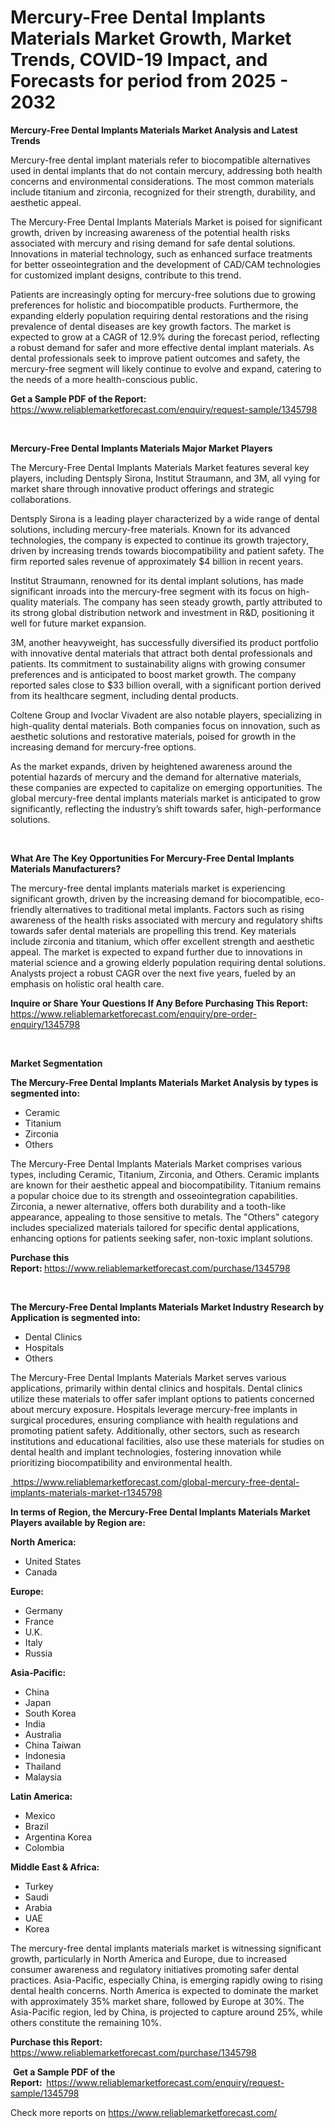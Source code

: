 <p><h1>Mercury-Free Dental Implants Materials Market Growth, Market Trends, COVID-19 Impact, and Forecasts for period from 2025 - 2032</h1></p><p><strong>Mercury-Free Dental Implants Materials Market Analysis and Latest Trends</strong></p>
<p><p>Mercury-free dental implant materials refer to biocompatible alternatives used in dental implants that do not contain mercury, addressing both health concerns and environmental considerations. The most common materials include titanium and zirconia, recognized for their strength, durability, and aesthetic appeal.</p><p>The Mercury-Free Dental Implants Materials Market is poised for significant growth, driven by increasing awareness of the potential health risks associated with mercury and rising demand for safe dental solutions. Innovations in material technology, such as enhanced surface treatments for better osseointegration and the development of CAD/CAM technologies for customized implant designs, contribute to this trend. </p><p>Patients are increasingly opting for mercury-free solutions due to growing preferences for holistic and biocompatible products. Furthermore, the expanding elderly population requiring dental restorations and the rising prevalence of dental diseases are key growth factors. The market is expected to grow at a CAGR of 12.9% during the forecast period, reflecting a robust demand for safer and more effective dental implant materials. As dental professionals seek to improve patient outcomes and safety, the mercury-free segment will likely continue to evolve and expand, catering to the needs of a more health-conscious public.</p></p>
<p><strong>Get a Sample PDF of the Report:&nbsp;</strong> <a href="https://www.reliablemarketforecast.com/enquiry/request-sample/1345798?utm_campaign=2783&utm_medium=2&utm_source=Github&utm_content=ia&utm_term=04032025&utm_id=mercury-free-dental-implants-materials">https://www.reliablemarketforecast.com/enquiry/request-sample/1345798</a></p>
<p>&nbsp;</p>
<p><strong>Mercury-Free Dental Implants Materials Major Market Players</strong></p>
<p><p>The Mercury-Free Dental Implants Materials Market features several key players, including Dentsply Sirona, Institut Straumann, and 3M, all vying for market share through innovative product offerings and strategic collaborations.</p><p>Dentsply Sirona is a leading player characterized by a wide range of dental solutions, including mercury-free materials. Known for its advanced technologies, the company is expected to continue its growth trajectory, driven by increasing trends towards biocompatibility and patient safety. The firm reported sales revenue of approximately $4 billion in recent years.</p><p>Institut Straumann, renowned for its dental implant solutions, has made significant inroads into the mercury-free segment with its focus on high-quality materials. The company has seen steady growth, partly attributed to its strong global distribution network and investment in R&D, positioning it well for future market expansion.</p><p>3M, another heavyweight, has successfully diversified its product portfolio with innovative dental materials that attract both dental professionals and patients. Its commitment to sustainability aligns with growing consumer preferences and is anticipated to boost market growth. The company reported sales close to $33 billion overall, with a significant portion derived from its healthcare segment, including dental products.</p><p>Coltene Group and Ivoclar Vivadent are also notable players, specializing in high-quality dental materials. Both companies focus on innovation, such as aesthetic solutions and restorative materials, poised for growth in the increasing demand for mercury-free options.</p><p>As the market expands, driven by heightened awareness around the potential hazards of mercury and the demand for alternative materials, these companies are expected to capitalize on emerging opportunities. The global mercury-free dental implants materials market is anticipated to grow significantly, reflecting the industry’s shift towards safer, high-performance solutions.</p></p>
<p>&nbsp;</p>
<p><strong>What Are The Key Opportunities For Mercury-Free Dental Implants Materials Manufacturers?</strong></p>
<p><p>The mercury-free dental implants materials market is experiencing significant growth, driven by the increasing demand for biocompatible, eco-friendly alternatives to traditional metal implants. Factors such as rising awareness of the health risks associated with mercury and regulatory shifts towards safer dental materials are propelling this trend. Key materials include zirconia and titanium, which offer excellent strength and aesthetic appeal. The market is expected to expand further due to innovations in material science and a growing elderly population requiring dental solutions. Analysts project a robust CAGR over the next five years, fueled by an emphasis on holistic oral health care.</p></p>
<p><strong>Inquire or Share Your Questions If Any Before Purchasing This Report:</strong> <a href="https://www.reliablemarketforecast.com/enquiry/pre-order-enquiry/1345798?utm_campaign=2783&utm_medium=2&utm_source=Github&utm_content=ia&utm_term=04032025&utm_id=mercury-free-dental-implants-materials">https://www.reliablemarketforecast.com/enquiry/pre-order-enquiry/1345798</a></p>
<p>&nbsp;</p>
<p><strong>Market Segmentation</strong></p>
<p><strong>The Mercury-Free Dental Implants Materials Market Analysis by types is segmented into:</strong></p>
<p><ul><li>Ceramic</li><li>Titanium</li><li>Zirconia</li><li>Others</li></ul></p>
<p><p>The Mercury-Free Dental Implants Materials Market comprises various types, including Ceramic, Titanium, Zirconia, and Others. Ceramic implants are known for their aesthetic appeal and biocompatibility. Titanium remains a popular choice due to its strength and osseointegration capabilities. Zirconia, a newer alternative, offers both durability and a tooth-like appearance, appealing to those sensitive to metals. The "Others" category includes specialized materials tailored for specific dental applications, enhancing options for patients seeking safer, non-toxic implant solutions.</p></p>
<p><strong>Purchase this Report:&nbsp;</strong><a href="https://www.reliablemarketforecast.com/purchase/1345798?utm_campaign=2783&utm_medium=2&utm_source=Github&utm_content=ia&utm_term=04032025&utm_id=mercury-free-dental-implants-materials">https://www.reliablemarketforecast.com/purchase/1345798</a></p>
<p>&nbsp;</p>
<p><strong>The Mercury-Free Dental Implants Materials Market Industry Research by Application is segmented into:</strong></p>
<p><ul><li>Dental Clinics</li><li>Hospitals</li><li>Others</li></ul></p>
<p><p>The Mercury-Free Dental Implants Materials Market serves various applications, primarily within dental clinics and hospitals. Dental clinics utilize these materials to offer safer implant options to patients concerned about mercury exposure. Hospitals leverage mercury-free implants in surgical procedures, ensuring compliance with health regulations and promoting patient safety. Additionally, other sectors, such as research institutions and educational facilities, also use these materials for studies on dental health and implant technologies, fostering innovation while prioritizing biocompatibility and environmental health.</p></p>
<p><a href="https://www.reliablemarketforecast.com/global-mercury-free-dental-implants-materials-market-r1345798?utm_campaign=2783&utm_medium=2&utm_source=Github&utm_content=ia&utm_term=04032025&utm_id=mercury-free-dental-implants-materials">&nbsp;https://www.reliablemarketforecast.com/global-mercury-free-dental-implants-materials-market-r1345798</a></p>
<p><strong>In terms of Region, the Mercury-Free Dental Implants Materials Market Players available by Region are:</strong></p>
<p>
    <p> <strong> North America: </strong>
        <ul>
            <li>United States</li>
            <li>Canada</li>
        </ul>
        </p> 
    <p> <strong> Europe: </strong>
        <ul>
            <li>Germany</li>
            <li>France</li>
            <li>U.K.</li>
            <li>Italy</li>
            <li>Russia</li>
        </ul>
        </p> 
    <p> <strong> Asia-Pacific: </strong>
        <ul>
            <li>China</li>
            <li>Japan</li>
            <li>South Korea</li>
            <li>India</li>
            <li>Australia</li>
            <li>China Taiwan</li>
            <li>Indonesia</li>
            <li>Thailand</li>
            <li>Malaysia</li>
        </ul>
        </p> 
    <p> <strong> Latin America: </strong>
        <ul>
            <li>Mexico</li>
            <li>Brazil</li>
            <li>Argentina Korea</li>
            <li>Colombia</li>
        </ul>
        </p> 
    <p> <strong> Middle East & Africa: </strong>
        <ul>
            <li>Turkey</li>
            <li>Saudi</li>
            <li>Arabia</li>
            <li>UAE</li>
            <li>Korea</li>
        </ul>
    </p>
    </p>
<p><p>The mercury-free dental implants materials market is witnessing significant growth, particularly in North America and Europe, due to increased consumer awareness and regulatory initiatives promoting safer dental practices. Asia-Pacific, especially China, is emerging rapidly owing to rising dental health concerns. North America is expected to dominate the market with approximately 35% market share, followed by Europe at 30%. The Asia-Pacific region, led by China, is projected to capture around 25%, while others constitute the remaining 10%.</p></p>
<p><strong>Purchase this Report: </strong><a href="https://www.reliablemarketforecast.com/purchase/1345798?utm_campaign=2783&utm_medium=2&utm_source=Github&utm_content=ia&utm_term=04032025&utm_id=mercury-free-dental-implants-materials">https://www.reliablemarketforecast.com/purchase/1345798</a></p>
<p>&nbsp;<strong>Get a Sample PDF of the Report:&nbsp;&nbsp;</strong><a href="https://www.reliablemarketforecast.com/enquiry/request-sample/1345798?utm_campaign=2783&utm_medium=2&utm_source=Github&utm_content=ia&utm_term=04032025&utm_id=mercury-free-dental-implants-materials">https://www.reliablemarketforecast.com/enquiry/request-sample/1345798</a></p>
<p><strong></strong></p>
<p>Check more reports on <a href="https://www.reliablemarketforecast.com/?utm_campaign=2783&utm_medium=2&utm_source=Github&utm_content=ia&utm_term=04032025&utm_id=mercury-free-dental-implants-materials">https://www.reliablemarketforecast.com/</a></p>